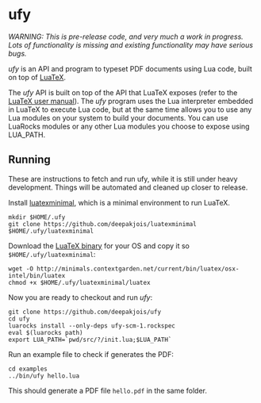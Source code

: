 # ufy

_WARNING: This is pre-release code, and very much a work in progress. Lots of functionality is missing and existing functionality may have serious bugs._

_ufy_ is an API and program to typeset PDF documents using Lua code, built on top of [LuaTeX](http://www.luatex.org/).

The _ufy_ API is built on top of the API that LuaTeX exposes (refer to the [LuaTeX user manual][manual]). The _ufy_ program uses the Lua interpreter embedded in LuaTeX to execute Lua code, but at the same time allows you to use any Lua modules on your system to build your documents. You can use LuaRocks modules or any other Lua modules you choose to expose using LUA_PATH.

[manual]:http://www.luatex.org/svn/trunk/manual/luatex.pdf

## Running

These are instructions to fetch and run ufy, while it is still under heavy development. Things will be automated and cleaned up closer to release.

Install [luatexminimal], which is a minimal environment to run LuaTeX.

[luatexminimal]:https://github.com/deepakjois/luatexminimal

```
mkdir $HOME/.ufy
git clone https://github.com/deepakjois/luatexminimal $HOME/.ufy/luatexminimal
```

Download the [LuaTeX binary](http://www.luatex.org/download.html) for your OS and copy it so `$HOME/.ufy/luatexminimal`:

```
wget -O http://minimals.contextgarden.net/current/bin/luatex/osx-intel/bin/luatex
chmod +x $HOME/.ufy/luatexminimal/luatex
```

Now you are ready to checkout and run _ufy_:

```
git clone https://github.com/deepakjois/ufy
cd ufy
luarocks install --only-deps ufy-scm-1.rockspec
eval $(luarocks path)
export LUA_PATH=`pwd/src/?/init.lua;$LUA_PATH`
```

Run an example file to check if generates the PDF:
```
cd examples
../bin/ufy hello.lua
```

This should generate a PDF file `hello.pdf` in the same folder.




